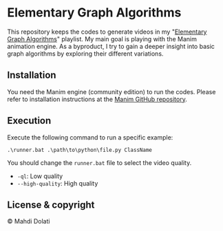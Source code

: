 # Elementary Graph Algorithms
This repository keeps the codes to generate videos in my "[Elementary Graph Algorithms](https://www.youtube.com/watch?v=YWOhCa58e3I&list=PLWkTpUb3t-2zqd2t4j47Wbw1GsxuQKmdX&ab_channel=MahdiDolati)" playlist.
My main goal is playing with the Manim animation engine. 
As a byproduct, I try to gain a deeper insight into basic graph algorithms by exploring their different variations.

## Installation
You need the Manim engine (community edition) to run the codes. 
Please refer to installation instructions at the [Manim GitHub repository](https://github.com/ManimCommunity/manim/). 

## Execution
Execute the following command to run a specific example:

```
.\runner.bat .\path\to\python\file.py ClassName
```

You should change the `runner.bat` file to select the video quality.
* `-ql`: Low quality
* `--high-quality`: High quality

## License & copyright
&copy; Mahdi Dolati

 